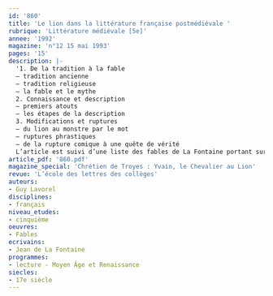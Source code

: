 ```yaml
---
id: '860'
title: 'Le lion dans la littérature française postmédiévale '
rubrique: 'Littérature médiévale [5e]'
annee: '1992'
magazine: 'n°12 15 mai 1993'
pages: '15'
description: |-
  '1. De la tradition à la fable
  – tradition ancienne
  – tradition religieuse
  – la fable et le mythe
  2. Connaissance et description
  – premiers atouts
  – les étapes de la description
  3. Modifications et ruptures
  – du lion au monstre par le mot
  – ruptures phrastiques
  – de la rupture comique à une quête de vérité
  L’article est suivi d’une liste des fables de La Fontaine portant sur le lion.'
article_pdf: '860.pdf'
magazine_special: 'Chrétien de Troyes : Yvain, le Chevalier au Lion'
revue: 'L’école des lettres des collèges'
auteurs:
- Guy Lavorel
disciplines:
- français
niveau_etudes:
- cinquième
oeuvres:
- Fables
ecrivains:
- Jean de La Fontaine
programmes:
- lecture - Moyen Âge et Renaissance
siecles:
- 17e siècle
---
```

